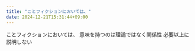 ```yaml
---
title: "ことフィクションにおいては、"
date: 2024-12-21T15:31:44+09:00
---
```

ことフィクションにおいては、
意味を持つのは理論ではなく関係性
必要以上に説明しない
